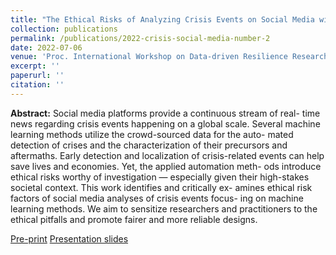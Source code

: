 ```yaml
---
title: "The Ethical Risks of Analyzing Crisis Events on Social Media with Machine Learning"
collection: publications
permalink: /publications/2022-crisis-social-media-number-2
date: 2022-07-06
venue: 'Proc. International Workshop on Data-driven Resilience Research'
excerpt: ''
paperurl: ''
citation: ''
---
```


**Abstract:** Social media platforms provide a continuous stream of real-
time news regarding crisis events happening on a global scale. Several
machine learning methods utilize the crowd-sourced data for the auto-
mated detection of crises and the characterization of their precursors
and aftermaths. Early detection and localization of crisis-related events
can help save lives and economies. Yet, the applied automation meth-
ods introduce ethical risks worthy of investigation — especially given
their high-stakes societal context. This work identifies and critically ex-
amines ethical risk factors of social media analyses of crisis events focus-
ing on machine learning methods. We aim to sensitize researchers and
practitioners to the ethical pitfalls and promote fairer and more reliable
designs.

[Pre-print](https://www.edit.fis.uni-hamburg.de/ws/files/21694376/CAMRDY_D2R2_ethical_risks_social_media_ML.pdf)
[Presentation slides](https://zenodo.org/record/6857080)

